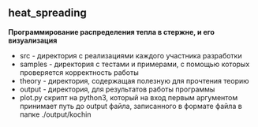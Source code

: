 ## heat_spreading
**Программирование распределения тепла в стержне, и его визуализация**

- src - директория с реализациями каждого участника разработки
- samples - директория с тестами и примерами, с помощью которых проверяется корректность работы
- theory - директория, содержащая полезную для прочтения теорию 
- output - директория, для результатов работы программы
- plot.py скрипт на python3, который на вход первым аргументом принимает путь до output файла, записанного в формате файла в папке ./output/kochin
